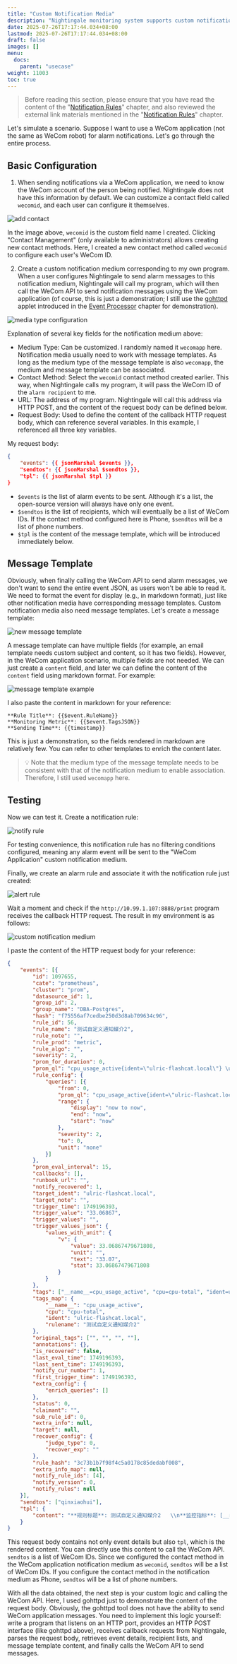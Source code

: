 ```yaml
---
title: "Custom Notification Media"
description: "Nightingale monitoring system supports custom notification media, which can send alarm events via HTTP, scripts, etc. This article introduces how to use WeCom (WeChat Work) applications as custom notification media to send alarm event notifications."
date: 2025-07-26T17:17:44.034+08:00
lastmod: 2025-07-26T17:17:44.034+08:00
draft: false
images: []
menu:
  docs:
    parent: "usecase"
weight: 11003
toc: true
---
```


> Before reading this section, please ensure that you have read the content of the "[Notification Rules](/docs/usage/notify-rules/)" chapter, and also reviewed the external link materials mentioned in the "[Notification Rules](/docs/usage/notify-rules/)" chapter.

Let's simulate a scenario. Suppose I want to use a WeCom application (not the same as WeCom robot) for alarm notifications. Let's go through the entire process.

## Basic Configuration

1. When sending notifications via a WeCom application, we need to know the WeCom account of the person being notified. Nightingale does not have this information by default. We can customize a contact field called `wecomid`, and each user can configure it themselves.

<img src="/img/usecase/webhook/05.png" alt="add contact"/>

In the image above, `wecomid` is the custom field name I created. Clicking "Contact Management" (only available to administrators) allows creating new contact methods. Here, I created a new contact method called `wecomid` to configure each user's WeCom ID.

2. Create a custom notification medium corresponding to my own program. When a user configures Nightingale to send alarm messages to this notification medium, Nightingale will call my program, which will then call the WeCom API to send notification messages using the WeCom application (of course, this is just a demonstration; I still use the [gohttpd](https://github.com/UlricQin/gohttpd) applet introduced in the [Event Processor](/docs/usecase/callback/) chapter for demonstration).

<img src="/img/usecase/webhook/06.png" alt="media type configuration"/>

Explanation of several key fields for the notification medium above:

- Medium Type: Can be customized. I randomly named it `wecomapp` here. Notification media usually need to work with message templates. As long as the medium type of the message template is also `wecomapp`, the medium and message template can be associated.
- Contact Method: Select the `wecomid` contact method created earlier. This way, when Nightingale calls my program, it will pass the WeCom ID of the `alarm recipient` to me.
- URL: The address of my program. Nightingale will call this address via HTTP POST, and the content of the request body can be defined below.
- Request Body: Used to define the content of the callback HTTP request body, which can reference several variables. In this example, I referenced all three key variables.

My request body:

```json
{
    "events": {{ jsonMarshal $events }},
    "sendtos": {{ jsonMarshal $sendtos }},
    "tpl": {{ jsonMarshal $tpl }}
}
```

- `$events` is the list of alarm events to be sent. Although it's a list, the open-source version will always have only one event.
- `$sendtos` is the list of recipients, which will eventually be a list of WeCom IDs. If the contact method configured here is Phone, `$sendtos` will be a list of phone numbers.
- `$tpl` is the content of the message template, which will be introduced immediately below.

## Message Template

Obviously, when finally calling the WeCom API to send alarm messages, we don't want to send the entire event JSON, as users won't be able to read it. We need to format the event for display (e.g., in markdown format), just like other notification media have corresponding message templates. Custom notification media also need message templates. Let's create a message template:

<img src="/img/usecase/webhook/07.png" alt="new message template"/>

A message template can have multiple fields (for example, an email template needs custom subject and content, so it has two fields). However, in the WeCom application scenario, multiple fields are not needed. We can just create a `content` field, and later we can define the content of the `content` field using markdown format. For example:

<img src="/img/usecase/webhook/10.png" alt="message template example"/>

I also paste the content in markdown for your reference:

```
**Rule Title**: {{$event.RuleName}}   
**Monitoring Metric**: {{$event.TagsJSON}}   
**Sending Time**: {{timestamp}}   
```

This is just a demonstration, so the fields rendered in markdown are relatively few. You can refer to other templates to enrich the content later.

> 💡 Note that the medium type of the message template needs to be consistent with that of the notification medium to enable association. Therefore, I still used `wecomapp` here.

## Testing

Now we can test it. Create a notification rule:

<img src="/img/usecase/webhook/08.png" alt="notify rule"/>

For testing convenience, this notification rule has no filtering conditions configured, meaning any alarm event will be sent to the "WeCom Application" custom notification medium.

Finally, we create an alarm rule and associate it with the notification rule just created:

<img src="/img/usecase/webhook/09.png" alt="alert rule"/>

Wait a moment and check if the `http://10.99.1.107:8888/print` program receives the callback HTTP request. The result in my environment is as follows:

<img src="/img/usecase/webhook/11.png" alt="custom notification medium"/>

I paste the content of the HTTP request body for your reference:

```json
{
	"events": [{
		"id": 1097655,
		"cate": "prometheus",
		"cluster": "prom",
		"datasource_id": 1,
		"group_id": 2,
		"group_name": "DBA-Postgres",
		"hash": "f75556af7cedbe250d3d8ab709634c96",
		"rule_id": 56,
		"rule_name": "测试自定义通知媒介2",
		"rule_note": "",
		"rule_prod": "metric",
		"rule_algo": "",
		"severity": 2,
		"prom_for_duration": 0,
		"prom_ql": "cpu_usage_active{ident=\"ulric-flashcat.local\"} \u003e 0",
		"rule_config": {
			"queries": [{
				"from": 0,
				"prom_ql": "cpu_usage_active{ident=\"ulric-flashcat.local\"} \u003e 0",
				"range": {
					"display": "now to now",
					"end": "now",
					"start": "now"
				},
				"severity": 2,
				"to": 0,
				"unit": "none"
			}]
		},
		"prom_eval_interval": 15,
		"callbacks": [],
		"runbook_url": "",
		"notify_recovered": 1,
		"target_ident": "ulric-flashcat.local",
		"target_note": "",
		"trigger_time": 1749196393,
		"trigger_value": "33.06867",
		"trigger_values": "",
		"trigger_values_json": {
			"values_with_unit": {
				"v": {
					"value": 33.06867479671808,
					"unit": "",
					"text": "33.07",
					"stat": 33.06867479671808
				}
			}
		},
		"tags": ["__name__=cpu_usage_active", "cpu=cpu-total", "ident=ulric-flashcat.local", "rulename=测试自定义通知媒介2"],
		"tags_map": {
			"__name__": "cpu_usage_active",
			"cpu": "cpu-total",
			"ident": "ulric-flashcat.local",
			"rulename": "测试自定义通知媒介2"
		},
		"original_tags": ["", "", "", ""],
		"annotations": {},
		"is_recovered": false,
		"last_eval_time": 1749196393,
		"last_sent_time": 1749196393,
		"notify_cur_number": 1,
		"first_trigger_time": 1749196393,
		"extra_config": {
			"enrich_queries": []
		},
		"status": 0,
		"claimant": "",
		"sub_rule_id": 0,
		"extra_info": null,
		"target": null,
		"recover_config": {
			"judge_type": 0,
			"recover_exp": ""
		},
		"rule_hash": "3c73b1b7f98f4c5a0178c85dedabf008",
		"extra_info_map": null,
		"notify_rule_ids": [4],
		"notify_version": 0,
		"notify_rules": null
	}],
	"sendtos": ["qinxiaohui"],
	"tpl": {
		"content": "**规则标题**: 测试自定义通知媒介2   \\n**监控指标**: [__name__=cpu_usage_active cpu=cpu-total ident=ulric-flashcat.local rulename=测试自定义通知媒介2]   \\n**发送时间**: 2025-06-06 15:53:13   "
	}
}
```

This request body contains not only event details but also `tpl`, which is the rendered content. You can directly use this content to call the WeCom API. `sendtos` is a list of WeCom IDs. Since we configured the contact method in the WeCom application notification medium as `wecomid`, `sendtos` will be a list of WeCom IDs. If you configure the contact method in the notification medium as Phone, `sendtos` will be a list of phone numbers.

With all the data obtained, the next step is your custom logic and calling the WeCom API. Here, I used gohttpd just to demonstrate the content of the request body. Obviously, the gohttpd tool does not have the ability to send WeCom application messages. You need to implement this logic yourself: write a program that listens on an HTTP port, provides an HTTP POST interface (like gohttpd above), receives callback requests from Nightingale, parses the request body, retrieves event details, recipient lists, and message template content, and finally calls the WeCom API to send messages.